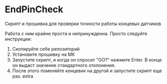 # EndPinCheck
Скрипт и прошивка для проверки точности работы концевых датчиков

Работа с ним крайне проста и непринужденна. Просто следуйте инструкции:
1. Скопируйте себе репозиторий
2. Установите прошивку на МК
3. Запустите скрипт, и когда он спросит "GO?" нажмите Enter. В конце он выдаст значение стандартного отклонения.
4. После этого поменяйте концевик на другой и запустите скрипт еще раз.
extra
